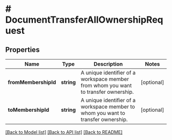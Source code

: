 # # DocumentTransferAllOwnershipRequest

## Properties

Name | Type | Description | Notes
------------ | ------------- | ------------- | -------------
**fromMembershipId** | **string** | A unique identifier of a workspace member from whom you want to transfer ownership. | [optional]
**toMembershipId** | **string** | A unique identifier of a workspace member to whom you want to transfer ownership. | [optional]

[[Back to Model list]](../../README.md#models) [[Back to API list]](../../README.md#endpoints) [[Back to README]](../../README.md)
